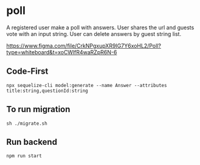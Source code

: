 # poll

A registered user make a poll with answers. User shares the url and guests vote with an input string. User can delete answers by guest string list.

https://www.figma.com/file/CrkNPgxupXR9IG7Y6xoHL2/Poll?type=whiteboard&t=xoCWlfR4waRZpR6N-6

## Code-First
```npx sequelize-cli model:generate --name Answer --attributes title:string,questionId:string```

## To run migration
``` sh ./migrate.sh ```

## Run backend
``` npm run start ```

